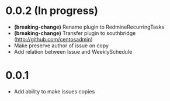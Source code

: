 # 0.0.2 (In progress)

* **(breaking-change)** Rename plugin to RedmineRecurringTasks
* **(breaking-change)** Transfer plugin to southbridge (http://github.com/centosadmin)
* Make preserve author of issue on copy
* Add relation between Issue and WeeklySchedule 

# 0.0.1
* Add ability to make issues copies